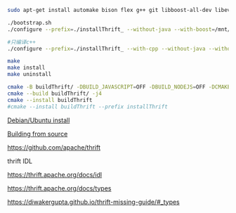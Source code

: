 ```bash
sudo apt-get install automake bison flex g++ git libboost-all-dev libevent-dev libssl-dev libtool make pkg-config

./bootstrap.sh
./configure --prefix=./installThrift_ --without-java --with-boost=/mnt/d/WorkSpace/4openSourceCode/Boost/installLinuxBoost183 PY_PREFIX=./installThrift_

#只编译c++
./configure --prefix=./installThrift_ --with-cpp --without-java --without-python --without-go --without-py3 --without-nodejs --with-boost=/mnt/d/WorkSpace/4openSourceCode/Boost/installLinuxBoost183 PY_PREFIX=./installThrift_

make 
make install
make uninstall

cmake -B buildThrift/ -DBUILD_JAVASCRIPT=OFF -DBUILD_NODEJS=OFF -DCMAKE_BUILD_TYPE=Debug
cmake --build buildThrift/ -j4
cmake --install buildThrift
#cmake --install buildThrift --prefix installThrift
```





[Debian/Ubuntu install](https://thrift.apache.org/docs/install/debian.html)

[Building from source](https://thrift.apache.org/docs/BuildingFromSource)

https://github.com/apache/thrift



thrift IDL

https://thrift.apache.org/docs/idl

https://thrift.apache.org/docs/types

https://diwakergupta.github.io/thrift-missing-guide/#_types